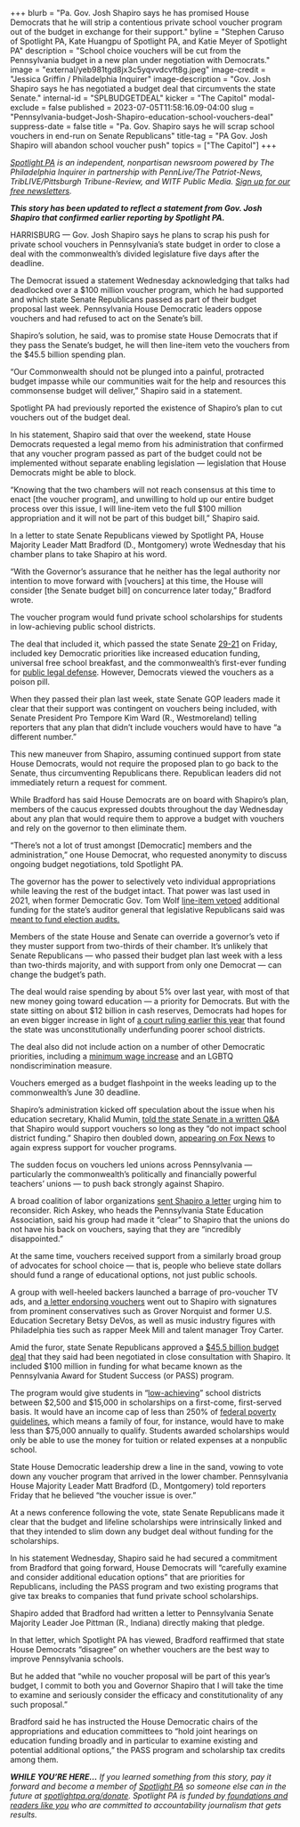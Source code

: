 +++
blurb = "Pa. Gov. Josh Shapiro says he has promised House Democrats that he will strip a contentious private school voucher program out of the budget in exchange for their support."
byline = "Stephen Caruso of Spotlight PA, Kate Huangpu of Spotlight PA, and Katie Meyer of Spotlight PA"
description = "School choice vouchers will be cut from the Pennsylvania budget in a new plan under negotiation with Democrats."
image = "external/yeb981tgd8jx3c5yqvvdcvft8g.jpeg"
image-credit = "Jessica Griffin / Philadelphia Inquirer"
image-description = "Gov. Josh Shapiro says he has negotiated a budget deal that circumvents the state Senate."
internal-id = "SPLBUDGETDEAL"
kicker = "The Capitol"
modal-exclude = false
published = 2023-07-05T11:58:16.09-04:00
slug = "Pennsylvania-budget-Josh-Shapiro-education-school-vouchers-deal"
suppress-date = false
title = "Pa. Gov. Shapiro says he will scrap school vouchers in end-run on Senate Republicans"
title-tag = "PA Gov. Josh Shapiro will abandon school voucher push"
topics = ["The Capitol"]
+++

<a href="https://www.spotlightpa.org/"><em>Spotlight PA</em></a><em> is an independent, nonpartisan newsroom powered by The Philadelphia Inquirer in partnership with PennLive/The Patriot-News, TribLIVE/Pittsburgh Tribune-Review, and WITF Public Media. </em><a href="https://www.spotlightpa.org/newsletters"><em>Sign up for our free newsletters</em></a><em>.</em>

<strong><em>This story has been updated to reflect a statement from Gov. Josh Shapiro that confirmed earlier reporting by Spotlight PA.</em></strong>

HARRISBURG — Gov. Josh Shapiro says he plans to scrap his push for private school vouchers in Pennsylvania’s state budget in order to close a deal with the commonwealth’s divided legislature five days after the deadline.

The Democrat issued a statement Wednesday acknowledging that talks had deadlocked over a $100 million voucher program, which he had supported and which state Senate Republicans passed as part of their budget proposal last week. Pennsylvania House Democratic leaders oppose vouchers and had refused to act on the Senate’s bill.

Shapiro’s solution, he said, was to promise state House Democrats that if they pass the Senate’s budget, he will then line-item veto the vouchers from the $45.5 billion spending plan.

“Our Commonwealth should not be plunged into a painful, protracted budget impasse while our communities wait for the help and resources this commonsense budget will deliver,” Shapiro said in a statement.

<script src="https://www.spotlightpa.org/embed.js" async></script><div data-spl-embed-version="1" data-spl-src="https://www.spotlightpa.org/embeds/newsletter/"></div>

Spotlight PA had previously reported the existence of Shapiro’s plan to cut vouchers out of the budget deal.

In his statement, Shapiro said that over the weekend, state House Democrats requested a legal memo from his administration that confirmed that any voucher program passed as part of the budget could not be implemented without separate enabling legislation — legislation that House Democrats might be able to block.

“Knowing that the two chambers will not reach consensus at this time to enact \[the voucher program\], and unwilling to hold up our entire budget process over this issue, I will line-item veto the full $100 million appropriation and it will not be part of this budget bill,” Shapiro said.

In a letter to state Senate Republicans viewed by Spotlight PA, House Majority Leader Matt Bradford (D., Montgomery) wrote Wednesday that his chamber plans to take Shapiro at his word.

“With the Governor’s assurance that he neither has the legal authority nor intention to move forward with \[vouchers\] at this time, the House will consider \[the Senate budget bill\] on concurrence later today,” Bradford wrote.

The voucher program would fund private school scholarships for students in low-achieving public school districts.

The deal that included it, which passed the state Senate <a href="https://www.legis.state.pa.us/CFDOCS/Legis/RC/Public/rc_view_action2.cfm?sess_yr=2023&amp;sess_ind=0&amp;rc_body=S&amp;rc_nbr=213">29-21</a> on Friday, included key Democratic priorities like increased education funding, universal free school breakfast, and the commonwealth’s first-ever funding for <a href="https://www.spotlightpa.org/news/2023/04/pa-public-defense-gov-shapiro/">public legal defense</a>. However, Democrats viewed the vouchers as a poison pill.

When they passed their plan last week, state Senate GOP leaders made it clear that their support was contingent on vouchers being included, with Senate President Pro Tempore Kim Ward (R., Westmoreland) telling reporters that any plan that didn’t include vouchers would have to have “a different number.”

This new maneuver from Shapiro, assuming continued support from state House Democrats, would not require the proposed plan to go back to the Senate, thus circumventing Republicans there. Republican leaders did not immediately return a request for comment.

While Bradford has said House Democrats are on board with Shapiro’s plan, members of the caucus expressed doubts throughout the day Wednesday about any plan that would require them to approve a budget with vouchers and rely on the governor to then eliminate them.

“There’s not a lot of trust amongst \[Democratic\] members and the administration,” one House Democrat, who requested anonymity to discuss ongoing budget negotiations, told Spotlight PA.

The governor has the power to selectively veto individual appropriations while leaving the rest of the budget intact. That power was last used in 2021, when former Democratic Gov. Tom Wolf <a href="https://www.thecentersquare.com/pennsylvania/article_ab150b84-d9e8-11eb-a03b-03ca685c7e76.html">line-item vetoed</a> additional funding for the state’s auditor general that legislative Republicans said was <a href="https://www.penncapital-star.com/election-2020/gop-legislature-says-it-funded-election-audits-wolf-auditor-general-defoor-disagree/">meant to fund election audits.</a>

Members of the state House and Senate can override a governor’s veto if they muster support from two-thirds of their chamber. It’s unlikely that Senate Republicans — who passed their budget plan last week with a less than two-thirds majority, and with support from only one Democrat — can change the budget’s path.

The deal would raise spending by about 5% over last year, with most of that new money going toward education — a priority for Democrats. But with the state sitting on about $12 billion in cash reserves, Democrats had hopes for an even bigger increase in light of <a href="https://www.spotlightpa.org/news/2023/02/pa-public-school-funding-lawsuit-state-budget-billions/">a court ruling earlier this year</a> that found the state was unconstitutionally underfunding poorer school districts.

The deal also did not include action on a number of other Democratic priorities, including a <a href="https://www.spotlightpa.org/news/2023/06/pa-minimum-wage-raise-legislature/#:~:text=At%20the%20moment%2C%20Pennsylvania&#39;s%20wage,same%20as%20the%20federal%20minimum.">minimum wage increase</a> and an LGBTQ nondiscrimination measure.

Vouchers emerged as a budget flashpoint in the weeks leading up to the commonwealth’s June 30 deadline.

Shapiro’s administration kicked off speculation about the issue when his education secretary, Khalid Mumin, <a href="https://www.spotlightpa.org/news/2023/06/pa-private-school-voucher-legislature-josh-shapiro-jeff-yass/">told the state Senate in a written Q&amp;A</a> that Shapiro would support vouchers so long as they “do not impact school district funding.” Shapiro then doubled down, <a href="https://www.foxnews.com/video/6329975337112">appearing on Fox News</a> to again express support for voucher programs.

The sudden focus on vouchers led unions across Pennsylvania — particularly the commonwealth’s politically and financially powerful teachers’ unions — to push back strongly against Shapiro.

A broad coalition of labor organizations <a href="https://www.spotlightpa.org/news/2023/06/pa-private-school-voucher-legislature-josh-shapiro-jeff-yass/">sent Shapiro a letter</a> urging him to reconsider. Rich Askey, who heads the Pennsylvania State Education Association, said his group had made it “clear” to Shapiro that the unions do not have his back on vouchers, saying that they are “incredibly disappointed.”

At the same time, vouchers received support from a similarly broad group of advocates for school choice — that is, people who believe state dollars should fund a range of educational options, not just public schools.

A group with well-heeled backers launched a barrage of pro-voucher TV ads, and <a href="https://www.spotlightpa.org/news/2023/06/pa-senate-budget-private-school-voucher-pass-house-leaves/">a letter endorsing vouchers</a> went out to Shapiro with signatures from prominent conservatives such as Grover Norquist and former U.S. Education Secretary Betsy DeVos, as well as music industry figures with Philadelphia ties such as rapper Meek Mill and talent manager Troy Carter.

Amid the furor, state Senate Republicans approved a <a href="https://www.legis.state.pa.us/cfdocs/legis/PN/Public/btCheck.cfm?txtType=PDF&amp;sessYr=2023&amp;sessInd=0&amp;billBody=H&amp;billTyp=B&amp;billNbr=0479&amp;pn=1815">$45.5 billion budget deal</a> that they said had been negotiated in close consultation with Shapiro. It included $100 million in funding for what became known as the Pennsylvania Award for Student Success (or PASS) program.

The program would give students in “<a href="https://casetext.com/statute/pennsylvania-statutes/statutes-unconsolidated/title-24-ps-education/chapter-1-public-school-code-of-1949/article-xx-b-educational-tax-credits/section-20-2002-b-definitions">low-achieving</a>” school districts between $2,500 and $15,000 in scholarships on a first-come, first-served basis. It would have an income cap of less than 250% of <a href="https://aspe.hhs.gov/topics/poverty-economic-mobility/poverty-guidelines">federal poverty guidelines</a>, which means a family of four, for instance, would have to make less than $75,000 annually to qualify. Students awarded scholarships would only be able to use the money for tuition or related expenses at a nonpublic school.

State House Democratic leadership drew a line in the sand, vowing to vote down any voucher program that arrived in the lower chamber. Pennsylvania House Majority Leader Matt Bradford (D., Montgomery) told reporters Friday that he believed “the voucher issue is over.”

At a news conference following the vote, state Senate Republicans made it clear that the budget and lifeline scholarships were intrinsically linked and that they intended to slim down any budget deal without funding for the scholarships.

In his statement Wednesday, Shapiro said he had secured a commitment from Bradford that going forward, House Democrats will “carefully examine and consider additional education options” that are priorities for Republicans, including the PASS program and two existing programs that give tax breaks to companies that fund private school scholarships.

<script src="https://www.spotlightpa.org/embed.js" async></script><div data-spl-embed-version="1" data-spl-src="https://www.spotlightpa.org/embeds/donate/"></div>

Shapiro added that Bradford had written a letter to Pennsylvania Senate Majority Leader Joe Pittman (R., Indiana) directly making that pledge.

In that letter, which Spotlight PA has viewed, Bradford reaffirmed that state House Democrats “disagree” on whether vouchers are the best way to improve Pennsylvania schools.

But he added that “while no voucher proposal will be part of this year’s budget, I commit to both you and Governor Shapiro that I will take the time to examine and seriously consider the efficacy and constitutionality of any such proposal.”

Bradford said he has instructed the House Democratic chairs of the appropriations and education committees to “hold joint hearings on education funding broadly and in particular to examine existing and potential additional options,” the PASS program and scholarship tax credits among them. <br/>

<strong><em>WHILE YOU’RE HERE…</em></strong><em> If you learned something from this story, pay it forward and become a member of </em><a href="https://www.spotlightpa.org/"><em>Spotlight PA</em></a><em> so someone else can in the future at </em><a href="https://www.spotlightpa.org/donate/"><em>spotlightpa.org/donate</em></a><em>. Spotlight PA is funded by</em><a href="https://www.spotlightpa.org/support"><em> foundations and readers like you</em></a><em> who are committed to accountability journalism that gets results.</em>

